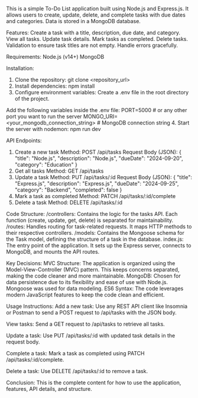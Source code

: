 This is a simple To-Do List application built using Node.js and Express.js. It allows users to create, update, delete, and complete tasks with due dates and categories. Data is stored in a MongoDB database.

Features:
Create a task with a title, description, due date, and category.
View all tasks.
Update task details.
Mark tasks as completed.
Delete tasks.
Validation to ensure task titles are not empty.
Handle errors gracefully.



Requirements:
Node.js (v14+)
MongoDB


Installation:
1. Clone the repository: git clone <repository_url>
2. Install dependencies: npm install
3. Configure environment variables:
Create a .env file in the root directory of the project.

Add the following variables inside the .env file:
PORT=5000  # or any other port you want to run the server
MONGO_URI=<your_mongodb_connection_string>  # MongoDB connection string
4. Start the server with nodemon: npm run dev


API Endpoints:
1. Create a new task
Method: POST /api/tasks
Request Body (JSON):
{
  "title": "Node.js",
  "description": "Node.js",
  "dueDate": "2024-09-20",
  "category": "Education"
}
2. Get all tasks
Method: GET /api/tasks
3. Update a task
Method: PUT /api/tasks/:id
Request Body (JSON):
{
  "title": "Express.js",
  "description": "Express.js",
  "dueDate": "2024-09-25",
  "category": "Backend",
  "completed": false
}
4. Mark a task as completed
Method: PATCH /api/tasks/:id/complete
5. Delete a task
Method: DELETE /api/tasks/:id


Code Structure:
/controllers: Contains the logic for the tasks API. Each function (create, update, get, delete) is separated for maintainability.
/routes: Handles routing for task-related requests. It maps HTTP methods to their respective controllers.
/models: Contains the Mongoose schema for the Task model, defining the structure of a task in the database.
index.js: The entry point of the application. It sets up the Express server, connects to MongoDB, and mounts the API routes.


Key Decisions:
MVC Structure: The application is organized using the Model-View-Controller (MVC) pattern. This keeps concerns separated, making the code cleaner and more maintainable.
MongoDB: Chosen for data persistence due to its flexibility and ease of use with Node.js. Mongoose was used for data modeling.
ES6 Syntax: The code leverages modern JavaScript features to keep the code clean and efficient.


Usage Instructions:
Add a new task:
Use any REST API client like Insomnia or Postman to send a POST request to /api/tasks with the JSON body.

View tasks:
Send a GET request to /api/tasks to retrieve all tasks.

Update a task:
Use PUT /api/tasks/:id with updated task details in the request body.

Complete a task:
Mark a task as completed using PATCH /api/tasks/:id/complete.

Delete a task:
Use DELETE /api/tasks/:id to remove a task.


Conclusion:
This is the complete content for how to use the application, features, API details, and structure.